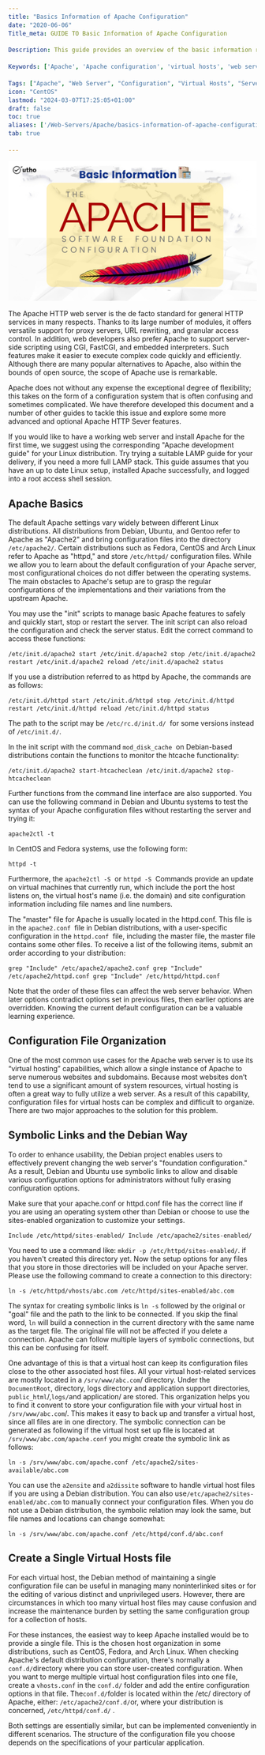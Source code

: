 ```yaml
---
title: "Basics Information of Apache Configuration"
date: "2020-06-06"
Title_meta: GUIDE TO Basic Information of Apache Configuration

Description: This guide provides an overview of the basic information required to configure Apache. Learn about essential Apache configuration settings, including setting up virtual hosts, configuring modules, and optimizing server performance for effective web hosting.

Keywords: ['Apache', 'Apache configuration', 'virtual hosts', 'web server setup', 'server optimization']

Tags: ["Apache", "Web Server", "Configuration", "Virtual Hosts", "Server Optimization"]
icon: "CentOS"
lastmod: "2024-03-07T17:25:05+01:00"
draft: false
toc: true
aliases: ['/Web-Servers/Apache/basics-information-of-apache-configuration']
tab: true

---
```


![](images/Basics-Information-of-Apache-Configuration_utho.jpg)

The Apache HTTP web server is the de facto standard for general HTTP services in many respects. Thanks to its large number of modules, it offers versatile support for proxy servers, URL rewriting, and granular access control. In addition, web developers also prefer Apache to support server-side scripting using CGI, FastCGI, and embedded interpreters. Such features make it easier to execute complex code quickly and efficiently. Although there are many popular alternatives to Apache, also within the bounds of open source, the scope of Apache use is remarkable.

Apache does not without any expense the exceptional degree of flexibility; this takes on the form of a configuration system that is often confusing and sometimes complicated. We have therefore developed this document and a number of other guides to tackle this issue and explore some more advanced and optional Apache HTTP Sever features.

If you would like to have a working web server and install Apache for the first time, we suggest using the corresponding "Apache development guide" for your Linux distribution. Try trying a suitable LAMP guide for your delivery, if you need a more full LAMP stack. This guide assumes that you have an up to date Linux setup, installed Apache successfully, and logged into a root access shell session.

## Apache Basics

The default Apache settings vary widely between different Linux distributions. All distributions from Debian, Ubuntu, and Gentoo refer to Apache as "Apache2" and bring configuration files into the directory `/etc/apache2/`. Certain distributions such as Fedora, CentOS and Arch Linux refer to Apache as "httpd," and store `/etc/httpd/` configuration files. While we allow you to learn about the default configuration of your Apache server, most configurational choices do not differ between the operating systems. The main obstacles to Apache's setup are to grasp the regular configurations of the implementations and their variations from the upstream Apache.

You may use the "init" scripts to manage basic Apache features to safely and quickly start, stop or restart the server. The init script can also reload the configuration and check the server status. Edit the correct command to access these functions:

```
/etc/init.d/apache2 start /etc/init.d/apache2 stop /etc/init.d/apache2 restart /etc/init.d/apache2 reload /etc/init.d/apache2 status
```

If you use a distribution referred to as httpd by Apache, the commands are as follows:

```
/etc/init.d/httpd start /etc/init.d/httpd stop /etc/init.d/httpd restart /etc/init.d/httpd reload /etc/init.d/httpd status
```

The path to the script may be `/etc/rc.d/init.d/`  for some versions instead of `/etc/init.d/`.

In the init script with the command `mod_disk_cache`  on Debian-based distributions contain the functions to monitor the htcache functionality:

```
/etc/init.d/apache2 start-htcacheclean /etc/init.d/apache2 stop-htcacheclean
```

Further functions from the command line interface are also supported. You can use the following command in Debian and Ubuntu systems to test the syntax of your Apache configuration files without restarting the server and trying it:

```
apache2ctl -t
```

In CentOS and Fedora systems, use the following form:

```
httpd -t
```

Furthermore, the `apache2ctl -S`  or `httpd -S`  Commands provide an update on virtual machines that currently run, which include the port the host listens on, the virtual host's name (i.e. the domain) and site configuration information including file names and line numbers.

The "master" file for Apache is usually located in the httpd.conf. This file is in the `apache2.conf`  file in Debian distributions, with a user-specific configuration in the `httpd.conf`  file, including the master file, the master file contains some other files. To receive a list of the following items, submit an order according to your distribution:

```
grep "Include" /etc/apache2/apache2.conf grep "Include" /etc/apache2/httpd.conf grep "Include" /etc/httpd/httpd.conf
```

Note that the order of these files can affect the web server behavior. When later options contradict options set in previous files, then earlier options are overridden. Knowing the current default configuration can be a valuable learning experience.

## Configuration File Organization

One of the most common use cases for the Apache web server is to use its “virtual hosting” capabilities, which allow a single instance of Apache to serve numerous websites and subdomains. Because most websites don’t tend to use a significant amount of system resources, virtual hosting is often a great way to fully utilize a web server. As a result of this capability, configuration files for virtual hosts can be complex and difficult to organize. There are two major approaches to the solution for this problem.

## Symbolic Links and the Debian Way

To order to enhance usability, the Debian project enables users to effectively prevent changing the web server's "foundation configuration." As a result, Debian and Ubuntu use symbolic links to allow and disable various configuration options for administrators without fully erasing configuration options.

Make sure that your apache.conf or httpd.conf file has the correct line if you are using an operating system other than Debian or choose to use the sites-enabled organization to customize your settings.

```file {title="/etc/httpd/httpd.conf or /etc/apache2/apache2.conf" lang="aconf"}
Include /etc/httpd/sites-enabled/ Include /etc/apache2/sites-enabled/
```

You need to use a command like: `mkdir -p /etc/httpd/sites-enabled/`. if you haven't created this directory yet. Now the setup options for any files that you store in those directories will be included on your Apache server. Please use the following command to create a connection to this directory:

```
ln -s /etc/httpd/vhosts/abc.com /etc/httpd/sites-enabled/abc.com
```

The syntax for creating symbolic links is `ln -s` followed by the original or "goal" file and the path to the link to be connected. If you skip the final word, `ln` will build a connection in the current directory with the same name as the target file. The original file will not be affected if you delete a connection. Apache can follow multiple layers of symbolic connections, but this can be confusing for itself.

One advantage of this is that a virtual host can keep its configuration files close to the other associated host files. All your virtual host-related services are mostly located in a `/srv/www/abc.com`/ directory. Under the `DocumentRoot`, directory, logs directory and application support directories, `public_html`/,`logs/`and application/ are stored. This organization helps you to find it convent to store your configuration file with your virtual host in `/srv/www/abc.com`/. This makes it easy to back up and transfer a virtual host, since all files are in one directory. The symbolic connection can be generated as following if the virtual host set up file is located at `/srv/www/abc.com/apache.conf` you might create the symbolic link as follows:

```
ln -s /srv/www/abc.com/apache.conf /etc/apache2/sites-available/abc.com
```

You can use the `a2ensite` and `a2dissite` software to handle virtual host files if you are using a Debian distribution. You can also use`/etc/apache2/sites-enabled/abc.com` to manually connect your configuration files. When you do not use a Debian distribution, the symbolic relation may look the same, but file names and locations can change somewhat:

```
ln -s /srv/www/abc.com/apache.conf /etc/httpd/conf.d/abc.conf
```

## Create a Single Virtual Hosts file

For each virtual host, the Debian method of maintaining a single configuration file can be useful in managing many noninterlinked sites or for the editing of various distinct and unprivileged users. However, there are circumstances in which too many virtual host files may cause confusion and increase the maintenance burden by setting the same configuration group for a collection of hosts.

For these instances, the easiest way to keep Apache installed would be to provide a single file. This is the chosen host organization in some distributions, such as CentOS, Fedora, and Arch Linux. When checking Apache's default distribution configuration, there's normally a `conf.d/`directory where you can store user-created configuration. When you want to merge multiple virtual host configuration files into one file, create a `vhosts.conf` in the `conf.d/` folder and add the entire configuration options in that file. The`conf.d/`folder is located within the /etc/ directory of Apache, either: `/etc/apache2/conf.d/`or, where your distribution is concerned, `/etc/httpd/conf.d/` .

Both settings are essentially similar, but can be implemented conveniently in different scenarios. The structure of the configuration file you choose depends on the specifications of your particular application.
